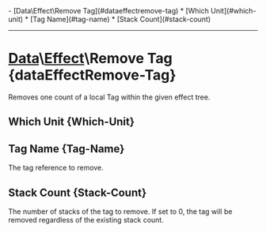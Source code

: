 <div id="toc" markdown="1">
- [Data\Effect\Remove Tag](#dataeffectremove-tag)
  * [Which Unit](#which-unit)
  * [Tag Name](#tag-name)
  * [Stack Count](#stack-count)

</div>

***

# [](dcei.engine.proto.Effect.remove_tag)**[Data](Data)\\[Effect](Data-Effect)\Remove Tag** {dataEffectRemove-Tag}
Removes one count of a local Tag within the given effect tree.

[](manual-wiki-start)

[](manual-wiki-end)

## [](dcei.engine.proto.EffectRemoveTag.which_unit)**Which Unit** {Which-Unit}

[](manual-wiki-start)

[](manual-wiki-end)

## [](dcei.engine.proto.EffectRemoveTag.tag_name)**Tag Name** {Tag-Name}
The tag reference to remove.

[](manual-wiki-start)

[](manual-wiki-end)

## [](dcei.engine.proto.EffectRemoveTag.stack_count)**Stack Count** {Stack-Count}
The number of stacks of the tag to remove. If set to 0, the tag will be removed regardless of the existing stack count.

[](manual-wiki-start)

[](manual-wiki-end)


